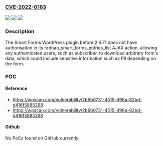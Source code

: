 ### [CVE-2022-0163](https://cve.mitre.org/cgi-bin/cvename.cgi?name=CVE-2022-0163)
![](https://img.shields.io/static/v1?label=Product&message=Smart%20Forms%20%E2%80%93%20when%20you%20need%20more%20than%20just%20a%20contact%20form&color=blue)
![](https://img.shields.io/static/v1?label=Version&message=2.6.71%3C%202.6.71%20&color=brighgreen)
![](https://img.shields.io/static/v1?label=Vulnerability&message=CWE-862%20Missing%20Authorization&color=brighgreen)

### Description

The Smart Forms WordPress plugin before 2.6.71 does not have authorisation in its rednao_smart_forms_entries_list AJAX action, allowing any authenticated users, such as subscriber, to download arbitrary form's data, which could include sensitive information such as PII depending on the form.

### POC

#### Reference
- https://wpscan.com/vulnerability/2b6b0731-4515-498a-82bd-d416f5885268
- https://wpscan.com/vulnerability/2b6b0731-4515-498a-82bd-d416f5885268

#### Github
No PoCs found on GitHub currently.

